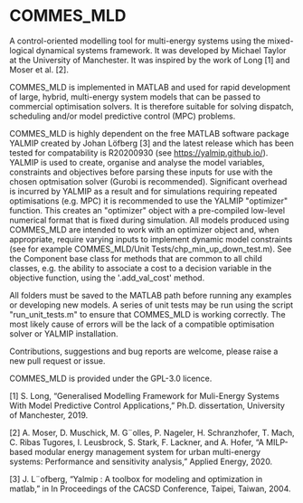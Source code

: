 # COMMES_MLD
A control-oriented modelling tool for multi-energy systems using the mixed-logical dynamical systems framework. It was developed by Michael Taylor at the University of Manchester. It was inspired by the work of Long [1] and Moser et al. [2].

COMMES_MLD is implemented in MATLAB and used for rapid development of large, hybrid, multi-energy system models that can be passed to commercial optimisation solvers. It is therefore suitable for solving dispatch, scheduling and/or model predictive control (MPC) problems.

COMMES_MLD is highly dependent on the free MATLAB software package YALMIP created by Johan Löfberg [3] and the latest release which has been tested for compatability is R20200930 (see https://yalmip.github.io/). YALMIP is used to create, organise and analyse the model variables, constraints and objectives before parsing these inputs for use with the chosen optmisation solver (Gurobi is recommended). Significant overhead is incurred by YALMIP as a result and for simulations requiring repeated optimisations (e.g. MPC) it is recommended to use the YALMIP "optimizer" function. This creates an "optimizer" object with a pre-compiled low-level numerical format that is fixed during simulation. All models produced using COMMES_MLD are intended to work with an optimizer object and, when appropriate, require varying inputs to implement dynamic model constraints (see for example COMMES_MLD/Unit Tests/chp_min_up_down_test.m). See the Component base class for methods that are common to all child classes, e.g. the ability to associate a cost to a decision variable in the objective function, using the '.add_val_cost' method.

All folders must be saved to the MATLAB path before running any examples or developing new models. A series of unit tests may be run using the script "run_unit_tests.m" to ensure that COMMES_MLD is working correctly. The most likely cause of errors will be the lack of a compatible optimisation solver or YALMIP installation.

Contributions, suggestions and bug reports are welcome, please raise a new pull request or issue.

COMMES_MLD is provided under the GPL-3.0 licence.

[1] S. Long, “Generalised Modelling Framework for Muli-Energy Systems With Model Predictive Control Applications,” Ph.D. dissertation, University of Manchester, 2019.

[2] A. Moser, D. Muschick, M. G¨olles, P. Nageler, H. Schranzhofer, T. Mach, C. Ribas Tugores, I. Leusbrock, S. Stark, F. Lackner, and A. Hofer, “A MILP-based modular energy management system for urban multi-energy systems: Performance and sensitivity analysis,” Applied Energy, 2020.

[3] J. L¨ofberg, “Yalmip : A toolbox for modeling and optimization in matlab,” in In Proceedings of the CACSD Conference, Taipei, Taiwan, 2004.

